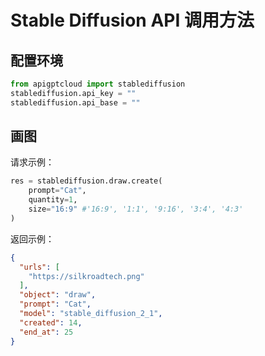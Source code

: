 # Stable Diffusion API 调用方法

## 配置环境
```python
from apigptcloud import stablediffusion
stablediffusion.api_key = ""
stablediffusion.api_base = ""
```

## 画图
请求示例：
```python
res = stablediffusion.draw.create(
    prompt="Cat", 
    quantity=1, 
    size="16:9" #'16:9', '1:1', '9:16', '3:4', '4:3'
)
```
返回示例：
```json
{
  "urls": [
    "https://silkroadtech.png"
  ],
  "object": "draw",
  "prompt": "Cat",
  "model": "stable_diffusion_2_1",
  "created": 14,
  "end_at": 25
}
```